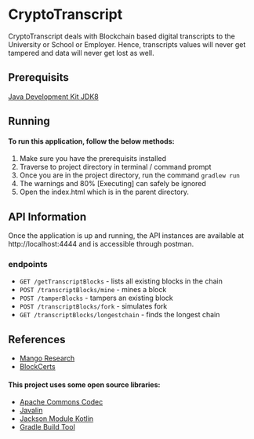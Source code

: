 # CryptoTranscript 


CryptoTranscript deals with Blockchain based digital transcripts to the University or School or Employer. Hence, transcripts values will never get tampered and data will never get lost as well. 


## Prerequisits

[Java Development Kit JDK8](https://www.oracle.com/technetwork/java/javase/downloads/jdk8-downloads-2133151.html)


## Running

#### To run this application, follow the below methods:

1. Make sure you have the prerequisits installed
2. Traverse to project directory in terminal / command prompt 
3. Once you are in the project directory, run the command `gradlew run`
4. The warnings and 80% [Executing] can safely be ignored
5. Open the index.html which is in the parent directory.


## API Information

Once the application is up and running, the API instances are available at http://localhost:4444 and is accessible through postman.

### endpoints

* `GET /getTranscriptBlocks` - lists all existing blocks in the chain
* `POST /transcriptBlocks/mine` - mines a block
* `POST /tamperBlocks` - tampers an existing block
* `POST /transcriptBlocks/fork` - simulates fork
* `GET /transcriptBlocks/longestchain` - finds the longest chain


## References

* [Mango Research](https://www.mangoresearch.co)
* [BlockCerts](https://www.blockcerts.org/guide)

#### This project uses some open source libraries:

* [Apache Commons Codec](https://github.com/apache/commons-codec)
* [Javalin](https://javalin.io/)
* [Jackson Module Kotlin](https://github.com/FasterXML/jackson-module-kotlin)
* [Gradle Build Tool](https://gradle.org/)
